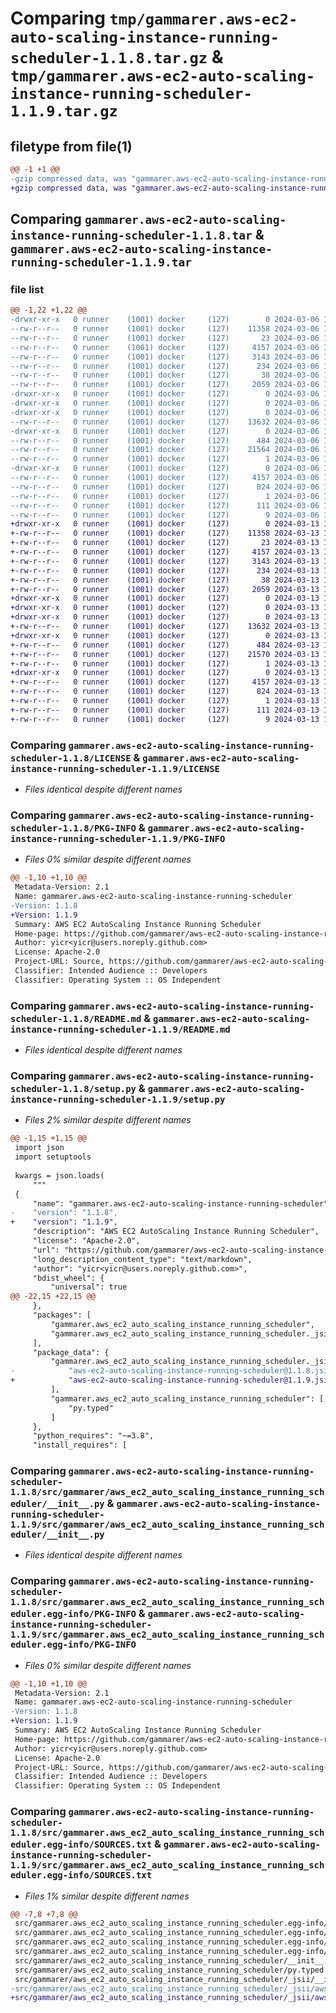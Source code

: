 # Comparing `tmp/gammarer.aws-ec2-auto-scaling-instance-running-scheduler-1.1.8.tar.gz` & `tmp/gammarer.aws-ec2-auto-scaling-instance-running-scheduler-1.1.9.tar.gz`

## filetype from file(1)

```diff
@@ -1 +1 @@
-gzip compressed data, was "gammarer.aws-ec2-auto-scaling-instance-running-scheduler-1.1.8.tar", last modified: Wed Mar  6 16:25:56 2024, max compression
+gzip compressed data, was "gammarer.aws-ec2-auto-scaling-instance-running-scheduler-1.1.9.tar", last modified: Wed Mar 13 16:24:17 2024, max compression
```

## Comparing `gammarer.aws-ec2-auto-scaling-instance-running-scheduler-1.1.8.tar` & `gammarer.aws-ec2-auto-scaling-instance-running-scheduler-1.1.9.tar`

### file list

```diff
@@ -1,22 +1,22 @@
-drwxr-xr-x   0 runner    (1001) docker     (127)        0 2024-03-06 16:25:56.438852 gammarer.aws-ec2-auto-scaling-instance-running-scheduler-1.1.8/
--rw-r--r--   0 runner    (1001) docker     (127)    11358 2024-03-06 16:25:40.000000 gammarer.aws-ec2-auto-scaling-instance-running-scheduler-1.1.8/LICENSE
--rw-r--r--   0 runner    (1001) docker     (127)       23 2024-03-06 16:25:40.000000 gammarer.aws-ec2-auto-scaling-instance-running-scheduler-1.1.8/MANIFEST.in
--rw-r--r--   0 runner    (1001) docker     (127)     4157 2024-03-06 16:25:56.438852 gammarer.aws-ec2-auto-scaling-instance-running-scheduler-1.1.8/PKG-INFO
--rw-r--r--   0 runner    (1001) docker     (127)     3143 2024-03-06 16:25:40.000000 gammarer.aws-ec2-auto-scaling-instance-running-scheduler-1.1.8/README.md
--rw-r--r--   0 runner    (1001) docker     (127)      234 2024-03-06 16:25:40.000000 gammarer.aws-ec2-auto-scaling-instance-running-scheduler-1.1.8/pyproject.toml
--rw-r--r--   0 runner    (1001) docker     (127)       38 2024-03-06 16:25:56.438852 gammarer.aws-ec2-auto-scaling-instance-running-scheduler-1.1.8/setup.cfg
--rw-r--r--   0 runner    (1001) docker     (127)     2059 2024-03-06 16:25:40.000000 gammarer.aws-ec2-auto-scaling-instance-running-scheduler-1.1.8/setup.py
-drwxr-xr-x   0 runner    (1001) docker     (127)        0 2024-03-06 16:25:56.434852 gammarer.aws-ec2-auto-scaling-instance-running-scheduler-1.1.8/src/
-drwxr-xr-x   0 runner    (1001) docker     (127)        0 2024-03-06 16:25:56.434852 gammarer.aws-ec2-auto-scaling-instance-running-scheduler-1.1.8/src/gammarer/
-drwxr-xr-x   0 runner    (1001) docker     (127)        0 2024-03-06 16:25:56.434852 gammarer.aws-ec2-auto-scaling-instance-running-scheduler-1.1.8/src/gammarer/aws_ec2_auto_scaling_instance_running_scheduler/
--rw-r--r--   0 runner    (1001) docker     (127)    13632 2024-03-06 16:25:40.000000 gammarer.aws-ec2-auto-scaling-instance-running-scheduler-1.1.8/src/gammarer/aws_ec2_auto_scaling_instance_running_scheduler/__init__.py
-drwxr-xr-x   0 runner    (1001) docker     (127)        0 2024-03-06 16:25:56.438852 gammarer.aws-ec2-auto-scaling-instance-running-scheduler-1.1.8/src/gammarer/aws_ec2_auto_scaling_instance_running_scheduler/_jsii/
--rw-r--r--   0 runner    (1001) docker     (127)      484 2024-03-06 16:25:40.000000 gammarer.aws-ec2-auto-scaling-instance-running-scheduler-1.1.8/src/gammarer/aws_ec2_auto_scaling_instance_running_scheduler/_jsii/__init__.py
--rw-r--r--   0 runner    (1001) docker     (127)    21564 2024-03-06 16:25:40.000000 gammarer.aws-ec2-auto-scaling-instance-running-scheduler-1.1.8/src/gammarer/aws_ec2_auto_scaling_instance_running_scheduler/_jsii/aws-ec2-auto-scaling-instance-running-scheduler@1.1.8.jsii.tgz
--rw-r--r--   0 runner    (1001) docker     (127)        1 2024-03-06 16:25:40.000000 gammarer.aws-ec2-auto-scaling-instance-running-scheduler-1.1.8/src/gammarer/aws_ec2_auto_scaling_instance_running_scheduler/py.typed
-drwxr-xr-x   0 runner    (1001) docker     (127)        0 2024-03-06 16:25:56.434852 gammarer.aws-ec2-auto-scaling-instance-running-scheduler-1.1.8/src/gammarer.aws_ec2_auto_scaling_instance_running_scheduler.egg-info/
--rw-r--r--   0 runner    (1001) docker     (127)     4157 2024-03-06 16:25:56.000000 gammarer.aws-ec2-auto-scaling-instance-running-scheduler-1.1.8/src/gammarer.aws_ec2_auto_scaling_instance_running_scheduler.egg-info/PKG-INFO
--rw-r--r--   0 runner    (1001) docker     (127)      824 2024-03-06 16:25:56.000000 gammarer.aws-ec2-auto-scaling-instance-running-scheduler-1.1.8/src/gammarer.aws_ec2_auto_scaling_instance_running_scheduler.egg-info/SOURCES.txt
--rw-r--r--   0 runner    (1001) docker     (127)        1 2024-03-06 16:25:56.000000 gammarer.aws-ec2-auto-scaling-instance-running-scheduler-1.1.8/src/gammarer.aws_ec2_auto_scaling_instance_running_scheduler.egg-info/dependency_links.txt
--rw-r--r--   0 runner    (1001) docker     (127)      111 2024-03-06 16:25:56.000000 gammarer.aws-ec2-auto-scaling-instance-running-scheduler-1.1.8/src/gammarer.aws_ec2_auto_scaling_instance_running_scheduler.egg-info/requires.txt
--rw-r--r--   0 runner    (1001) docker     (127)        9 2024-03-06 16:25:56.000000 gammarer.aws-ec2-auto-scaling-instance-running-scheduler-1.1.8/src/gammarer.aws_ec2_auto_scaling_instance_running_scheduler.egg-info/top_level.txt
+drwxr-xr-x   0 runner    (1001) docker     (127)        0 2024-03-13 16:24:17.410322 gammarer.aws-ec2-auto-scaling-instance-running-scheduler-1.1.9/
+-rw-r--r--   0 runner    (1001) docker     (127)    11358 2024-03-13 16:24:07.000000 gammarer.aws-ec2-auto-scaling-instance-running-scheduler-1.1.9/LICENSE
+-rw-r--r--   0 runner    (1001) docker     (127)       23 2024-03-13 16:24:07.000000 gammarer.aws-ec2-auto-scaling-instance-running-scheduler-1.1.9/MANIFEST.in
+-rw-r--r--   0 runner    (1001) docker     (127)     4157 2024-03-13 16:24:17.410322 gammarer.aws-ec2-auto-scaling-instance-running-scheduler-1.1.9/PKG-INFO
+-rw-r--r--   0 runner    (1001) docker     (127)     3143 2024-03-13 16:24:07.000000 gammarer.aws-ec2-auto-scaling-instance-running-scheduler-1.1.9/README.md
+-rw-r--r--   0 runner    (1001) docker     (127)      234 2024-03-13 16:24:07.000000 gammarer.aws-ec2-auto-scaling-instance-running-scheduler-1.1.9/pyproject.toml
+-rw-r--r--   0 runner    (1001) docker     (127)       38 2024-03-13 16:24:17.410322 gammarer.aws-ec2-auto-scaling-instance-running-scheduler-1.1.9/setup.cfg
+-rw-r--r--   0 runner    (1001) docker     (127)     2059 2024-03-13 16:24:07.000000 gammarer.aws-ec2-auto-scaling-instance-running-scheduler-1.1.9/setup.py
+drwxr-xr-x   0 runner    (1001) docker     (127)        0 2024-03-13 16:24:17.406322 gammarer.aws-ec2-auto-scaling-instance-running-scheduler-1.1.9/src/
+drwxr-xr-x   0 runner    (1001) docker     (127)        0 2024-03-13 16:24:17.406322 gammarer.aws-ec2-auto-scaling-instance-running-scheduler-1.1.9/src/gammarer/
+drwxr-xr-x   0 runner    (1001) docker     (127)        0 2024-03-13 16:24:17.410322 gammarer.aws-ec2-auto-scaling-instance-running-scheduler-1.1.9/src/gammarer/aws_ec2_auto_scaling_instance_running_scheduler/
+-rw-r--r--   0 runner    (1001) docker     (127)    13632 2024-03-13 16:24:07.000000 gammarer.aws-ec2-auto-scaling-instance-running-scheduler-1.1.9/src/gammarer/aws_ec2_auto_scaling_instance_running_scheduler/__init__.py
+drwxr-xr-x   0 runner    (1001) docker     (127)        0 2024-03-13 16:24:17.410322 gammarer.aws-ec2-auto-scaling-instance-running-scheduler-1.1.9/src/gammarer/aws_ec2_auto_scaling_instance_running_scheduler/_jsii/
+-rw-r--r--   0 runner    (1001) docker     (127)      484 2024-03-13 16:24:07.000000 gammarer.aws-ec2-auto-scaling-instance-running-scheduler-1.1.9/src/gammarer/aws_ec2_auto_scaling_instance_running_scheduler/_jsii/__init__.py
+-rw-r--r--   0 runner    (1001) docker     (127)    21570 2024-03-13 16:24:07.000000 gammarer.aws-ec2-auto-scaling-instance-running-scheduler-1.1.9/src/gammarer/aws_ec2_auto_scaling_instance_running_scheduler/_jsii/aws-ec2-auto-scaling-instance-running-scheduler@1.1.9.jsii.tgz
+-rw-r--r--   0 runner    (1001) docker     (127)        1 2024-03-13 16:24:07.000000 gammarer.aws-ec2-auto-scaling-instance-running-scheduler-1.1.9/src/gammarer/aws_ec2_auto_scaling_instance_running_scheduler/py.typed
+drwxr-xr-x   0 runner    (1001) docker     (127)        0 2024-03-13 16:24:17.410322 gammarer.aws-ec2-auto-scaling-instance-running-scheduler-1.1.9/src/gammarer.aws_ec2_auto_scaling_instance_running_scheduler.egg-info/
+-rw-r--r--   0 runner    (1001) docker     (127)     4157 2024-03-13 16:24:17.000000 gammarer.aws-ec2-auto-scaling-instance-running-scheduler-1.1.9/src/gammarer.aws_ec2_auto_scaling_instance_running_scheduler.egg-info/PKG-INFO
+-rw-r--r--   0 runner    (1001) docker     (127)      824 2024-03-13 16:24:17.000000 gammarer.aws-ec2-auto-scaling-instance-running-scheduler-1.1.9/src/gammarer.aws_ec2_auto_scaling_instance_running_scheduler.egg-info/SOURCES.txt
+-rw-r--r--   0 runner    (1001) docker     (127)        1 2024-03-13 16:24:17.000000 gammarer.aws-ec2-auto-scaling-instance-running-scheduler-1.1.9/src/gammarer.aws_ec2_auto_scaling_instance_running_scheduler.egg-info/dependency_links.txt
+-rw-r--r--   0 runner    (1001) docker     (127)      111 2024-03-13 16:24:17.000000 gammarer.aws-ec2-auto-scaling-instance-running-scheduler-1.1.9/src/gammarer.aws_ec2_auto_scaling_instance_running_scheduler.egg-info/requires.txt
+-rw-r--r--   0 runner    (1001) docker     (127)        9 2024-03-13 16:24:17.000000 gammarer.aws-ec2-auto-scaling-instance-running-scheduler-1.1.9/src/gammarer.aws_ec2_auto_scaling_instance_running_scheduler.egg-info/top_level.txt
```

### Comparing `gammarer.aws-ec2-auto-scaling-instance-running-scheduler-1.1.8/LICENSE` & `gammarer.aws-ec2-auto-scaling-instance-running-scheduler-1.1.9/LICENSE`

 * *Files identical despite different names*

### Comparing `gammarer.aws-ec2-auto-scaling-instance-running-scheduler-1.1.8/PKG-INFO` & `gammarer.aws-ec2-auto-scaling-instance-running-scheduler-1.1.9/PKG-INFO`

 * *Files 0% similar despite different names*

```diff
@@ -1,10 +1,10 @@
 Metadata-Version: 2.1
 Name: gammarer.aws-ec2-auto-scaling-instance-running-scheduler
-Version: 1.1.8
+Version: 1.1.9
 Summary: AWS EC2 AutoScaling Instance Running Scheduler
 Home-page: https://github.com/gammarer/aws-ec2-auto-scaling-instance-running-scheduler.git
 Author: yicr<yicr@users.noreply.github.com>
 License: Apache-2.0
 Project-URL: Source, https://github.com/gammarer/aws-ec2-auto-scaling-instance-running-scheduler.git
 Classifier: Intended Audience :: Developers
 Classifier: Operating System :: OS Independent
```

### Comparing `gammarer.aws-ec2-auto-scaling-instance-running-scheduler-1.1.8/README.md` & `gammarer.aws-ec2-auto-scaling-instance-running-scheduler-1.1.9/README.md`

 * *Files identical despite different names*

### Comparing `gammarer.aws-ec2-auto-scaling-instance-running-scheduler-1.1.8/setup.py` & `gammarer.aws-ec2-auto-scaling-instance-running-scheduler-1.1.9/setup.py`

 * *Files 2% similar despite different names*

```diff
@@ -1,15 +1,15 @@
 import json
 import setuptools
 
 kwargs = json.loads(
     """
 {
     "name": "gammarer.aws-ec2-auto-scaling-instance-running-scheduler",
-    "version": "1.1.8",
+    "version": "1.1.9",
     "description": "AWS EC2 AutoScaling Instance Running Scheduler",
     "license": "Apache-2.0",
     "url": "https://github.com/gammarer/aws-ec2-auto-scaling-instance-running-scheduler.git",
     "long_description_content_type": "text/markdown",
     "author": "yicr<yicr@users.noreply.github.com>",
     "bdist_wheel": {
         "universal": true
@@ -22,15 +22,15 @@
     },
     "packages": [
         "gammarer.aws_ec2_auto_scaling_instance_running_scheduler",
         "gammarer.aws_ec2_auto_scaling_instance_running_scheduler._jsii"
     ],
     "package_data": {
         "gammarer.aws_ec2_auto_scaling_instance_running_scheduler._jsii": [
-            "aws-ec2-auto-scaling-instance-running-scheduler@1.1.8.jsii.tgz"
+            "aws-ec2-auto-scaling-instance-running-scheduler@1.1.9.jsii.tgz"
         ],
         "gammarer.aws_ec2_auto_scaling_instance_running_scheduler": [
             "py.typed"
         ]
     },
     "python_requires": "~=3.8",
     "install_requires": [
```

### Comparing `gammarer.aws-ec2-auto-scaling-instance-running-scheduler-1.1.8/src/gammarer/aws_ec2_auto_scaling_instance_running_scheduler/__init__.py` & `gammarer.aws-ec2-auto-scaling-instance-running-scheduler-1.1.9/src/gammarer/aws_ec2_auto_scaling_instance_running_scheduler/__init__.py`

 * *Files identical despite different names*

### Comparing `gammarer.aws-ec2-auto-scaling-instance-running-scheduler-1.1.8/src/gammarer.aws_ec2_auto_scaling_instance_running_scheduler.egg-info/PKG-INFO` & `gammarer.aws-ec2-auto-scaling-instance-running-scheduler-1.1.9/src/gammarer.aws_ec2_auto_scaling_instance_running_scheduler.egg-info/PKG-INFO`

 * *Files 0% similar despite different names*

```diff
@@ -1,10 +1,10 @@
 Metadata-Version: 2.1
 Name: gammarer.aws-ec2-auto-scaling-instance-running-scheduler
-Version: 1.1.8
+Version: 1.1.9
 Summary: AWS EC2 AutoScaling Instance Running Scheduler
 Home-page: https://github.com/gammarer/aws-ec2-auto-scaling-instance-running-scheduler.git
 Author: yicr<yicr@users.noreply.github.com>
 License: Apache-2.0
 Project-URL: Source, https://github.com/gammarer/aws-ec2-auto-scaling-instance-running-scheduler.git
 Classifier: Intended Audience :: Developers
 Classifier: Operating System :: OS Independent
```

### Comparing `gammarer.aws-ec2-auto-scaling-instance-running-scheduler-1.1.8/src/gammarer.aws_ec2_auto_scaling_instance_running_scheduler.egg-info/SOURCES.txt` & `gammarer.aws-ec2-auto-scaling-instance-running-scheduler-1.1.9/src/gammarer.aws_ec2_auto_scaling_instance_running_scheduler.egg-info/SOURCES.txt`

 * *Files 1% similar despite different names*

```diff
@@ -7,8 +7,8 @@
 src/gammarer.aws_ec2_auto_scaling_instance_running_scheduler.egg-info/SOURCES.txt
 src/gammarer.aws_ec2_auto_scaling_instance_running_scheduler.egg-info/dependency_links.txt
 src/gammarer.aws_ec2_auto_scaling_instance_running_scheduler.egg-info/requires.txt
 src/gammarer.aws_ec2_auto_scaling_instance_running_scheduler.egg-info/top_level.txt
 src/gammarer/aws_ec2_auto_scaling_instance_running_scheduler/__init__.py
 src/gammarer/aws_ec2_auto_scaling_instance_running_scheduler/py.typed
 src/gammarer/aws_ec2_auto_scaling_instance_running_scheduler/_jsii/__init__.py
-src/gammarer/aws_ec2_auto_scaling_instance_running_scheduler/_jsii/aws-ec2-auto-scaling-instance-running-scheduler@1.1.8.jsii.tgz
+src/gammarer/aws_ec2_auto_scaling_instance_running_scheduler/_jsii/aws-ec2-auto-scaling-instance-running-scheduler@1.1.9.jsii.tgz
```

